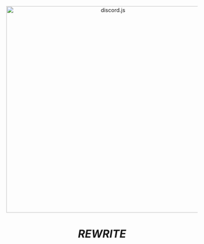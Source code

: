 <p align="center">
  <a href="https://hydrabolt.github.io/discord.js">
    <img alt="discord.js" src="http://i.imgur.com/sPOLh9y.png" width="546"><br />
  </a>
  <div align="center"><h1><i>REWRITE</i></h1></div>
</p>